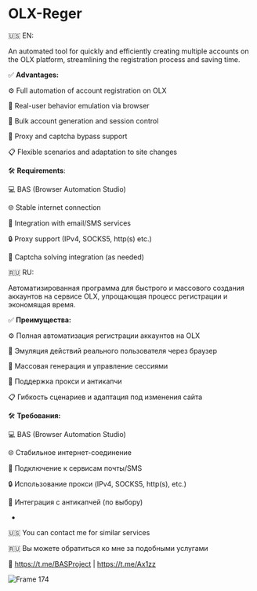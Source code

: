 # OLX-Reger

🇺🇸 EN: 

An automated tool for quickly and efficiently creating multiple accounts on the OLX platform, streamlining the registration process and saving time.

✅ **Advantages:**


⚙️ Full automation of account registration on OLX

🧠 Real-user behavior emulation via browser

🔄 Bulk account generation and session control

🔐 Proxy and captcha bypass support

📋  Flexible scenarios and adaptation to site changes

🛠 **Requirements**:

💻 BAS (Browser Automation Studio)

🌐 Stable internet connection

🧩 Integration with email/SMS services

🔒 Proxy support (IPv4, SOCKS5, http(s) etc.)

🧠 Captcha solving integration (as needed)

🇷🇺 RU: 

Автоматизированная программа для быстрого и массового создания аккаунтов на сервисе OLX, упрощающая процесс регистрации и экономящая время.

✅ **Преимущества:**

⚙️ Полная автоматизация регистрации аккаунтов на OLX

🧠 Эмуляция действий реального пользователя через браузер

🔄 Массовая генерация и управление сессиями

🔐 Поддержка прокси и антикапчи

📋 Гибкость сценариев и адаптация под изменения сайта

🛠 **Требования:**

💻 BAS (Browser Automation Studio)

🌐 Стабильное интернет-соединение

🧩 Подключение к сервисам почты/SMS

🔒 Использование прокси (IPv4, SOCKS5, http(s), etc.)

🧠 Интеграция с антикапчей (по выбору) 

-

🇺🇸 You can contact me for similar services

🇷🇺 Вы можете обратиться ко мне за подобными услугами

💬 https://t.me/BASProject | https://t.me/Ax1zz

![Frame 174](https://github.com/user-attachments/assets/7ae4c5d0-a424-45aa-bd8d-5818a20bb395)
